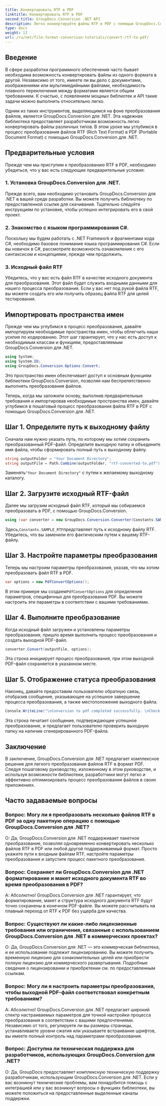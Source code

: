 ```yaml
---
title: Конвертировать RTF в PDF
linktitle: Конвертировать RTF в PDF
second_title: GroupDocs.Conversion .NET API
description: Легко конвертируйте файлы RTF в PDF с помощью GroupDocs.Conversion для .NET. Следуйте нашим пошаговым инструкциям по интеграции и раскройте возможности преобразования файлов.
type: docs
weight: 13
url: /ru/net/file-format-conversion-tutorials/convert-rtf-to-pdf/
---
```

## Введение

В сфере разработки программного обеспечения часто бывает необходима возможность конвертировать файлы из одного формата в другой. Независимо от того, имеете ли вы дело с документами, изображениями или мультимедийными файлами, необходимость плавного переключения между форматами является общим требованием. К счастью, с появлением мощных библиотек и API такие задачи можно выполнить относительно легко.

Одним из таких инструментов, выделяющимся на фоне преобразования файлов, является GroupDocs.Conversion для .NET. Эта надежная библиотека предоставляет разработчикам возможность легко конвертировать файлы различных типов. В этом уроке мы углубимся в процесс преобразования файлов RTF (Rich Text Format) в PDF (Portable Document Format) с помощью GroupDocs.Conversion для .NET.

## Предварительные условия

Прежде чем мы приступим к преобразованию RTF в PDF, необходимо убедиться, что у вас есть следующие предварительные условия:

### 1. Установка GroupDocs.Conversion для .NET.

Прежде всего, вам необходимо установить GroupDocs.Conversion для .NET в вашей среде разработки. Вы можете получить библиотеку по предоставленной ссылке для скачивания. Тщательно следуйте инструкциям по установке, чтобы успешно интегрировать его в свой проект.

### 2. Знакомство с языком программирования C#.

Поскольку мы будем работать с .NET Framework и фрагментами кода C#, необходимо базовое понимание языка программирования C#. Если вы новичок в C#, рассмотрите возможность ознакомления с его синтаксисом и концепциями, прежде чем продолжить.

### 3. Исходный файл RTF

Убедитесь, что у вас есть файл RTF в качестве исходного документа для преобразования. Этот файл будет служить входными данными для нашего процесса преобразования. Если у вас нет под рукой файла RTF, вы можете создать его или получить образец файла RTF для целей тестирования.

## Импортировать пространства имен

Прежде чем мы углубимся в процесс преобразования, давайте импортируем необходимые пространства имен, чтобы облегчить наши усилия по кодированию. Этот шаг гарантирует, что у нас есть доступ к необходимым классам и функциям, предоставляемым GroupDocs.Conversion для .NET.

```csharp
using System;
using System.IO;
using GroupDocs.Conversion.Options.Convert;
```

Это пространство имен обеспечивает доступ к основным функциям библиотеки GroupDocs.Conversion, позволяя нам беспрепятственно выполнять преобразования файлов.

Теперь, когда мы заложили основу, выполнив предварительные требования и импортировав необходимые пространства имен, давайте углубимся в пошаговый процесс преобразования файла RTF в PDF с помощью GroupDocs.Conversion для .NET.

## Шаг 1. Определите путь к выходному файлу

Сначала нам нужно указать путь, по которому мы хотим сохранить преобразованный PDF-файл. Определите выходную папку и объедините имя файла, чтобы сформировать полный путь к выходному файлу.

```csharp
string outputFolder = "Your Document Directory";
string outputFile = Path.Combine(outputFolder, "rtf-converted-to.pdf");
```

 Заменять`"Your Document Directory"` с путем к желаемому выходному каталогу.

## Шаг 2. Загрузите исходный RTF-файл

Далее мы загрузим исходный файл RTF, который мы собираемся преобразовать в PDF, с помощью GroupDocs.Conversion.

```csharp
using (var converter = new GroupDocs.Conversion.Converter(Constants.SAMPLE_RTF))
```

 Здесь,`Constants.SAMPLE_RTF`представляет путь к исходному файлу RTF. Убедитесь, что вы заменили его фактическим путем к вашему RTF-файлу.

## Шаг 3. Настройте параметры преобразования

Теперь мы настроим параметры преобразования, указав, что мы хотим преобразовать файл RTF в PDF.

```csharp
var options = new PdfConvertOptions();
```

 В этом примере мы создаем`PdfConvertOptions` для определения параметров, специфичных для преобразования PDF. Вы можете настроить эти параметры в соответствии с вашими требованиями.

## Шаг 4. Выполните преобразование

Когда исходный файл загружен и установлены параметры преобразования, пришло время выполнить процесс преобразования и создать выходной PDF-файл.

```csharp
converter.Convert(outputFile, options);
```

Эта строка инициирует процесс преобразования, при этом выходной PDF-файл сохраняется в указанном месте.

## Шаг 5. Отображение статуса преобразования

Наконец, давайте предоставим пользователю обратную связь, отобразив сообщение, указывающее на успешное завершение процесса преобразования, а также местоположение выходного файла.

```csharp
Console.WriteLine("\nConversion to pdf completed successfully. \nCheck output in {0}", outputFolder);
```

Эта строка печатает сообщение, подтверждающее успешное преобразование, и предлагает пользователю проверить выходную папку на наличие сгенерированного PDF-файла.

## Заключение

В заключение, GroupDocs.Conversion для .NET предлагает комплексное решение для легкого преобразования файлов RTF в формат PDF. Следуя пошаговому руководству, изложенному в этом руководстве, и используя возможности библиотеки, разработчики могут легко и эффективно оптимизировать процесс преобразования файлов в своих приложениях.

## Часто задаваемые вопросы

### Вопрос: Могу ли я преобразовать несколько файлов RTF в PDF за одну пакетную операцию с помощью GroupDocs.Conversion для .NET?

О: Да, GroupDocs.Conversion для .NET поддерживает пакетное преобразование, позволяя одновременно конвертировать несколько файлов RTF в PDF или любой другой поддерживаемый формат. Просто укажите пути к входным файлам RTF, настройте параметры преобразования и запустите процесс пакетного преобразования.

### Вопрос: Сохраняет ли GroupDocs.Conversion для .NET форматирование и макет исходного документа RTF во время преобразования в PDF?

А: Абсолютно! GroupDocs.Conversion для .NET гарантирует, что форматирование, макет и структура исходного документа RTF будут точно сохранены в конечном PDF-файле. Вы можете рассчитывать на плавный переход от RTF к PDF без ущерба для качества.

### Вопрос: Существуют ли какие-либо лицензионные требования или ограничения, связанные с использованием GroupDocs.Conversion для .NET в коммерческих проектах?

О: Да, GroupDocs.Conversion для .NET — это коммерческая библиотека, и ее использование подлежит лицензированию. Вы можете получить временную лицензию для ознакомительных целей или приобрести полную лицензию для коммерческого развертывания. Подробные сведения о лицензировании и приобретении см. по предоставленным ссылкам.

### Вопрос: Могу ли я настроить параметры преобразования, чтобы выходной PDF-файл соответствовал конкретным требованиям?

А: Абсолютно! GroupDocs.Conversion для .NET предлагает широкий спектр настраиваемых параметров для точной настройки процесса преобразования в соответствии с вашими предпочтениями. Независимо от того, регулируете ли вы размеры страницы, устанавливаете уровни сжатия или указываете встраивание шрифтов, вы имеете полный контроль над параметрами преобразования.

### Вопрос: Доступна ли техническая поддержка для разработчиков, использующих GroupDocs.Conversion для .NET?

О: Да, GroupDocs предоставляет комплексную техническую поддержку разработчикам, использующим GroupDocs.Conversion для .NET. Если у вас возникнут технические проблемы, вам понадобится помощь с интеграцией или у вас возникнут вопросы о функциях библиотеки, вы можете положиться на предоставленные выделенные каналы поддержки.